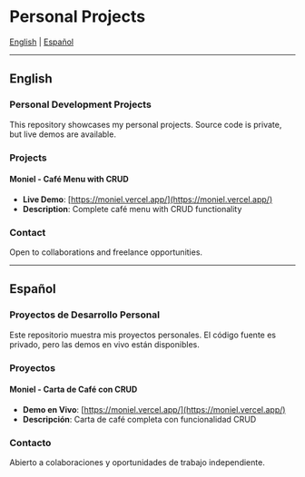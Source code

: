 # Personal Projects

[English](#english) | [Español](#español)

---

## English

### Personal Development Projects

This repository showcases my personal projects. Source code is private, but live demos are available.

### Projects

#### Moniel - Café Menu with CRUD
- **Live Demo**: [https://moniel.vercel.app/](https://moniel.vercel.app/)
- **Description**: Complete café menu with CRUD functionality

### Contact

Open to collaborations and freelance opportunities.

---

## Español

### Proyectos de Desarrollo Personal

Este repositorio muestra mis proyectos personales. El código fuente es privado, pero las demos en vivo están disponibles.

### Proyectos

#### Moniel - Carta de Café con CRUD
- **Demo en Vivo**: [https://moniel.vercel.app/](https://moniel.vercel.app/)
- **Descripción**: Carta de café completa con funcionalidad CRUD

### Contacto

Abierto a colaboraciones y oportunidades de trabajo independiente.

